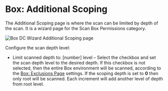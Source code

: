 # Box: Additional Scoping

The Additional Scoping page is where the scan can be limited by depth of the scan. It is a wizard page for the Scan Box Permissions category.

![Box DC Wizard Additional Scoping page](/img/product_docs/accessanalyzer/enterpriseauditor/admin/datacollector/box/additionalscoping.png)

Configure the scan depth level:

- Limit scanned depth to: [number] level – Select the checkbox and set the scan depth level to the desired depth. If this checkbox is not selected, then the entire Box environment will be scanned, according to the [Box: Exclusions Page](/docs/accessanalyzer/enterpriseauditor/admin/datacollector/box/exclusions.md) settings. If the scoping depth is set to __0__ then only root will be scanned. Each increment will add another level of depth from root level.
